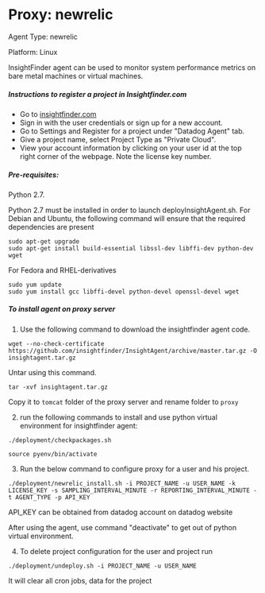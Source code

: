 # Proxy: newrelic
Agent Type: newrelic

Platform: Linux

InsightFinder agent can be used to monitor system performance metrics on bare metal machines or virtual machines.

##### Instructions to register a project in Insightfinder.com
- Go to [insightfinder.com](https://insightfinder.com/)
- Sign in with the user credentials or sign up for a new account.
- Go to Settings and Register for a project under "Datadog Agent" tab.
- Give a project name, select Project Type as "Private Cloud".
- View your account information by clicking on your user id at the top right corner of the webpage. Note the license key number.

##### Pre-requisites:
Python 2.7.

Python 2.7 must be installed in order to launch deployInsightAgent.sh. For Debian and Ubuntu, the following command will ensure that the required dependencies are present
```
sudo apt-get upgrade
sudo apt-get install build-essential libssl-dev libffi-dev python-dev wget
```
For Fedora and RHEL-derivatives
```
sudo yum update
sudo yum install gcc libffi-devel python-devel openssl-devel wget
```


##### To install agent on proxy server
1) Use the following command to download the insightfinder agent code.
```
wget --no-check-certificate https://github.com/insightfinder/InsightAgent/archive/master.tar.gz -O insightagent.tar.gz
```
Untar using this command.
```
tar -xvf insightagent.tar.gz
```

Copy it to ```tomcat``` folder of the proxy server and rename folder to ```proxy```

2) run the following commands to install and use python virtual environment for insightfinder agent:
```
./deployment/checkpackages.sh
```
```
source pyenv/bin/activate
```

3) Run the below command to configure proxy for a user and his project.
```
./deployment/newrelic_install.sh -i PROJECT_NAME -u USER_NAME -k LICENSE_KEY -s SAMPLING_INTERVAL_MINUTE -r REPORTING_INTERVAL_MINUTE -t AGENT_TYPE -p API_KEY
```
API_KEY can be obtained from datadog account on datadog website

After using the agent, use command "deactivate" to get out of python virtual environment.

4) To delete project configuration for the user and project run

```
./deployment/undeploy.sh -i PROJECT_NAME -u USER_NAME 
```
It will clear all cron jobs, data for the project


